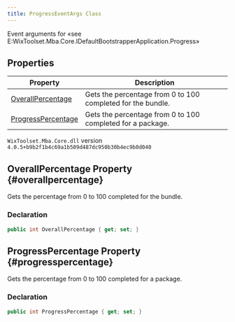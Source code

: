 ```yaml
---
title: ProgressEventArgs Class
---
```

Event arguments for «see E:WixToolset.Mba.Core.IDefaultBootstrapperApplication.Progress»
## Properties
| Property | Description |
| ------ | ----------- |
| [OverallPercentage](#overallpercentage) | Gets the percentage from 0 to 100 completed for the bundle. |
| [ProgressPercentage](#progresspercentage) | Gets the percentage from 0 to 100 completed for a package. |
`WixToolset.Mba.Core.dll` version `4.0.5+b9b2f1b4c69a1b509d487dc950b30b4ec9b0d040`
## OverallPercentage Property {#overallpercentage}
Gets the percentage from 0 to 100 completed for the bundle.
### Declaration
```cs
public int OverallPercentage { get; set; }
```
## ProgressPercentage Property {#progresspercentage}
Gets the percentage from 0 to 100 completed for a package.
### Declaration
```cs
public int ProgressPercentage { get; set; }
```
